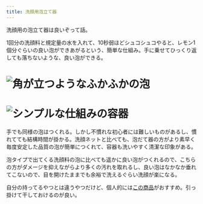 ```yaml
---
title: 洗顔用泡立て器
---
```

洗顔用の泡立て器は良いぞって話。

1回分の洗顔料と規定量の水を入れて、10秒弱ほどシュコシュコやると、レモン1個分ぐらいの良い泡ができあがるという、簡単な仕組み。手に乗せてひっくり返しても落ちないような、良い泡ができる。

![](https://lh3.googleusercontent.com/QDWv21o2qibqdFTzzQ2aJQifxvSFCbFAts3a0RPhVf8hmKZVYSPhYmUGrpOYbefXkroPsk8il9wZF1p652ZpWH4sruXW82v4VLUiWecsK1KTtumQOnQhP492vSkFbErhOXebMnRhG-G61-md5glWpk3xaBovXhjNkmZze0shNIbOLX559Ge8Ib0d "角が立つようなふかふかの泡")
===============================================================================================================================================================================================================================================

![](https://lh4.googleusercontent.com/nfxnutAxMdQSVqXxPOdXrU6yc5_gEo_0MbmxCcDRFcWa9gWt0xH7EpzGc5q32FBoHhIsZe8KwkIsCpNojj_m-mRurhL1tZRiQD2vpnNC5BMVkmPKCMLC-mtXaonUA1rpjEZKAVbs2vKFZUbofAvg3DNDhyrYq2MEaVwA4U8lxTrlBcmwuTPwXnr2 "シンプルな仕組みの容器")
=============================================================================================================================================================================================================================================

手でも同様の泡はつくれる。しかし不慣れな初心者には難しいものがあるし、慣れてても結構時間が掛かる。洗顔ネットと比べても、泡だて器の方がより素早く毎度安定した品質の泡が簡単につくれて、容器も洗いやすく清潔な印象がある。

泡タイプで出てくる洗顔料の泡に比べても遥かに良い泡がつくれるので、こちらの方がダメージを抑えながらより多くの汚れを取れるし、良い泡はなかなか垂れてこないので、目を開けたままでも余裕で洗えるぐらい洗顔が楽になる。

自分の持ってるやつとは違うやつだけど、個人的には[この商品](https://www.amazon.co.jp/dp/B09KMP9GDN)がおすすめ。引っ掛けて干しておけるのが良い。
